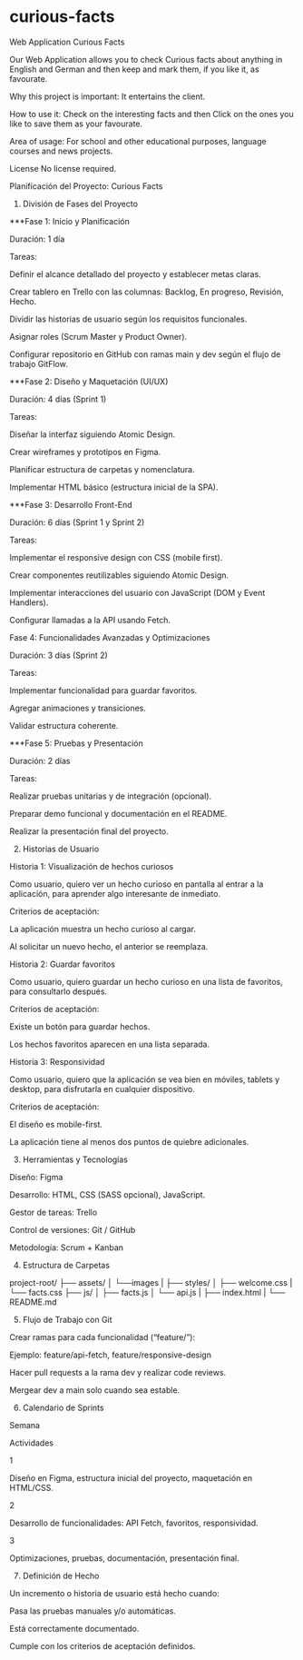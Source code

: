 # curious-facts
Web Application Curious Facts

Our Web Application allows you to check Curious facts about anything in English and German and then keep and mark them,  if you like it, as favourate.

Why this project is important: It entertains the client.

How to use it: Check on the interesting facts and then Click on the ones you like to save them as your favourate.

Area of usage: For school and other educational purposes, language courses and news projects.


License 
No license required.

Planificación del Proyecto: Curious Facts

1. División de Fases del Proyecto

***Fase 1: Inicio y Planificación

Duración: 1 día

Tareas:

Definir el alcance detallado del proyecto y establecer metas claras.

Crear tablero en Trello con las columnas: Backlog, En progreso, Revisión, Hecho.

Dividir las historias de usuario según los requisitos funcionales.

Asignar roles (Scrum Master y Product Owner).

Configurar repositorio en GitHub con ramas main y dev según el flujo de trabajo GitFlow.


***Fase 2: Diseño y Maquetación (UI/UX)

Duración: 4 días (Sprint 1)

Tareas:

Diseñar la interfaz siguiendo Atomic Design.

Crear wireframes y prototipos en Figma.

Planificar estructura de carpetas y nomenclatura.

Implementar HTML básico (estructura inicial de la SPA).


***Fase 3: Desarrollo Front-End

Duración: 6 días (Sprint 1 y Sprint 2)

Tareas:

Implementar el responsive design con CSS (mobile first).

Crear componentes reutilizables siguiendo Atomic Design.

Implementar interacciones del usuario con JavaScript (DOM y Event Handlers).

Configurar llamadas a la API usando Fetch.

Fase 4: Funcionalidades Avanzadas y Optimizaciones

Duración: 3 días (Sprint 2)

Tareas:

Implementar funcionalidad para guardar favoritos.

Agregar animaciones y transiciones.

Validar estructura coherente.


***Fase 5: Pruebas y Presentación

Duración: 2 días

Tareas:

Realizar pruebas unitarias y de integración (opcional).

Preparar demo funcional y documentación en el README.

Realizar la presentación final del proyecto.


2. Historias de Usuario

Historia 1: Visualización de hechos curiosos

Como usuario,
quiero ver un hecho curioso en pantalla al entrar a la aplicación,
para aprender algo interesante de inmediato.

Criterios de aceptación:

La aplicación muestra un hecho curioso al cargar.

Al solicitar un nuevo hecho, el anterior se reemplaza.

Historia 2: Guardar favoritos

Como usuario,
quiero guardar un hecho curioso en una lista de favoritos,
para consultarlo después.

Criterios de aceptación:

Existe un botón para guardar hechos.

Los hechos favoritos aparecen en una lista separada.

Historia 3: Responsividad

Como usuario,
quiero que la aplicación se vea bien en móviles, tablets y desktop,
para disfrutarla en cualquier dispositivo.

Criterios de aceptación:

El diseño es mobile-first.

La aplicación tiene al menos dos puntos de quiebre adicionales.

3. Herramientas y Tecnologías

Diseño: Figma

Desarrollo: HTML, CSS (SASS opcional), JavaScript.

Gestor de tareas: Trello

Control de versiones: Git / GitHub

Metodología: Scrum + Kanban

4. Estructura de Carpetas

project-root/
├── assets/
│      └──images
|
├── styles/
│       ├── welcome.css
|       └── facts.css
├── js/
│   ├── facts.js
│   └── api.js
|
├── index.html
|
└── README.md

5. Flujo de Trabajo con Git

Crear ramas para cada funcionalidad (“feature/”):

Ejemplo: feature/api-fetch, feature/responsive-design

Hacer pull requests a la rama dev y realizar code reviews.

Mergear dev a main solo cuando sea estable.

6. Calendario de Sprints

Semana

Actividades

1

Diseño en Figma, estructura inicial del proyecto, maquetación en HTML/CSS.

2

Desarrollo de funcionalidades: API Fetch, favoritos, responsividad.

3

Optimizaciones, pruebas, documentación, presentación final.

7. Definición de Hecho

Un incremento o historia de usuario está hecho cuando:

Pasa las pruebas manuales y/o automáticas.

Está correctamente documentado.

Cumple con los criterios de aceptación definidos.


